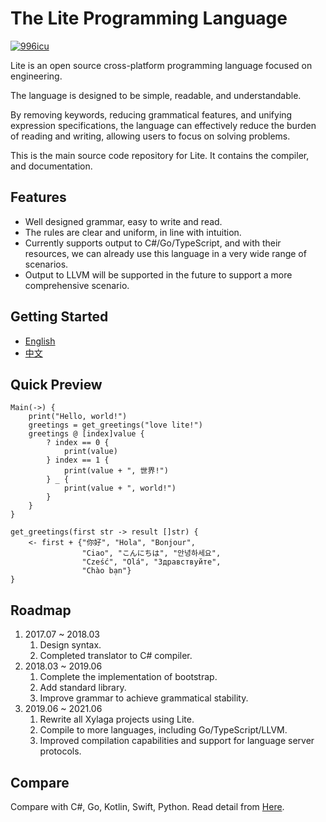 # The Lite Programming Language
<p>
  <a href="https://github.com/996icu/996.ICU/blob/master/LICENSE_CN">
    <img alt="996icu" src="https://img.shields.io/badge/license-NPL%20%28The%20996%20Prohibited%20License%29-blue.svg">
  </a>
</p>

Lite is an open source cross-platform programming language focused on engineering.

The language is designed to be simple, readable, and understandable.

By removing keywords, reducing grammatical features, and unifying expression specifications, the language can effectively reduce the burden of reading and writing, allowing users to focus on solving problems.

This is the main source code repository for Lite. It contains the compiler, and documentation.

## Features
- Well designed grammar, easy to write and read.
- The rules are clear and uniform, in line with intuition.
- Currently supports output to C#/Go/TypeScript, and with their resources, we can already use this language in a very wide range of scenarios.
- Output to LLVM will be supported in the future to support a more comprehensive scenario.

## Getting Started
- [English](./book-en/document.md)
- [中文](./book-zh/document.md)

## Quick Preview
```
Main(->) {
    print("Hello, world!")
    greetings = get_greetings("love lite!")
    greetings @ [index]value {
        ? index == 0 {
            print(value)
        } index == 1 {
            print(value + ", 世界!")
        } _ {
            print(value + ", world!")
        }
    }
}

get_greetings(first str -> result []str) {
    <- first + {"你好", "Hola", "Bonjour",
                "Ciao", "こんにちは", "안녕하세요",
                "Cześć", "Olá", "Здравствуйте",
                "Chào bạn"}
}
```
## Roadmap
1. 2017.07 ~ 2018.03 
    1. Design syntax.
    1. Completed translator to C# compiler.
1. 2018.03 ~ 2019.06
    1. Complete the implementation of bootstrap.
    1. Add standard library.
    1. Improve grammar to achieve grammatical stability.
1. 2019.06 ~ 2021.06
    1. Rewrite all Xylaga projects using Lite.
    1. Compile to more languages, including Go/TypeScript/LLVM.
    1. Improved compilation capabilities and support for language server protocols.
## Compare
Compare with C#, Go, Kotlin, Swift, Python.
Read detail from [Here](./Compare.md).  
